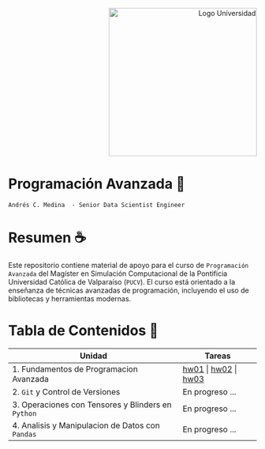 <p align="right">
  <img src="https://www.2e.cl/wp-content/uploads/2023/03/logo-pucv.png" alt="Logo Universidad" width="300"/>
</p>

# Programación Avanzada 🚀

`Andrés C. Medina  - Senior Data Scientist Engineer`

# Resumen ☕

Este repositorio contiene material de apoyo para el curso de `Programación Avanzada` del Magíster en Simulación Computacional de la Pontificia Universidad Católica de Valparaíso (`PUCV`). El curso está orientado a la enseñanza de técnicas avanzadas de programación, incluyendo el uso de bibliotecas y herramientas modernas.

# Tabla de Contenidos 🎯

| Unidad | Tareas | 
|-------------------------|------------------------------------------------------------------------|
| 1. Fundamentos de Programacion Avanzada   | [hw01](./Programacion_Avanzada/Unidad_01/) &#124; [hw02](./Programacion_Avanzada/Unidad_02/hw02/) &#124; [hw03](./Programacion_Avanzada/Unidad_02/hw03/)|
| 2. `Git` y Control de Versiones | En progreso ... | 
| 3. Operaciones con Tensores y Blinders en `Python` | En progreso ... |
| 4. Analisis y Manipulacion de Datos con `Pandas`| En progreso ... |